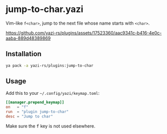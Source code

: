 # jump-to-char.yazi

Vim-like `f<char>`, jump to the next file whose name starts with `<char>`.

https://github.com/yazi-rs/plugins/assets/17523360/aac9341c-b416-4e0c-aaba-889d48389869

## Installation

```sh
ya pack -a yazi-rs/plugins:jump-to-char
```

## Usage

Add this to your `~/.config/yazi/keymap.toml`:

```toml
[[manager.prepend_keymap]]
on   = "f"
run  = "plugin jump-to-char"
desc = "Jump to char"
```

Make sure the <kbd>f</kbd> key is not used elsewhere.
